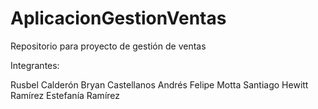 # AplicacionGestionVentas
Repositorio para proyecto de gestión de ventas

Integrantes:

Rusbel Calderón
Bryan Castellanos
Andrés Felipe Motta
Santiago Hewitt Ramírez
Estefanía Ramírez
